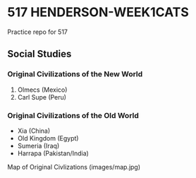 # 517 HENDERSON-WEEK1CATS
Practice repo for 517
## Social Studies
### Original Civilizations of the New World
1. Olmecs (Mexico)
2. Carl Supe (Peru)
### Original Civilizations of the Old World
* Xia (China)
* Old Kingdom (Egypt)
* Sumeria (Iraq)
* Harrapa (Pakistan/India)

Map of Original Civlizations
(images/map.jpg)